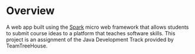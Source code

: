 # Overview
A web app built using the [Spark](https://sparkjava.com/) micro web framework that allows students to submit course ideas to a platform that teaches software skills. This project is an assignment of the Java Development Track provided by TeamTreeHouse.
